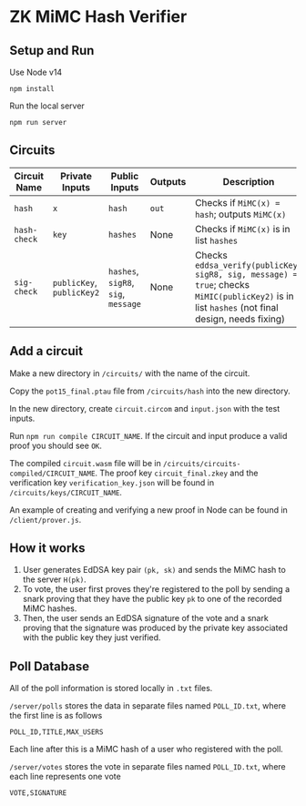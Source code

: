 # ZK MiMC Hash Verifier

## Setup and Run
Use Node v14
```
npm install
```

Run the local server
```
npm run server
```

## Circuits
| Circuit Name | Private Inputs | Public Inputs | Outputs | Description |
| ------------ | -------------- | ------------- | ------- | ----------- |
| `hash`       | `x` | `hash` | `out` | Checks if `MiMC(x) = hash`; outputs `MiMC(x)` |
| `hash-check` | `key` | `hashes` | None | Checks if `MiMC(x)` is in list `hashes` |
| `sig-check`  | `publicKey`, `publicKey2` | `hashes`, `sigR8`, `sig`, `message` | None | Checks `eddsa_verify(publicKey, sigR8, sig, message) == true`; checks `MiMIC(publicKey2)` is in list `hashes` (not final design, needs fixing) |

## Add a circuit
Make a new directory in `/circuits/` with the name of the circuit.

Copy the `pot15_final.ptau` file from `/circuits/hash` into the new directory.

In the new directory, create `circuit.circom` and `input.json` with the test inputs.

Run `npm run compile CIRCUIT_NAME`.
If the circuit and input produce a valid proof you should see `OK`.

The compiled `circuit.wasm` file will be in `/circuits/circuits-compiled/CIRCUIT_NAME`.
The proof key `circuit_final.zkey` and the verification key `verification_key.json` will be found in `/circuits/keys/CIRCUIT_NAME`.

An example of creating and verifying a new proof in Node can be found in `/client/prover.js`.


## How it works
1. User generates EdDSA key pair `(pk, sk)` and sends the MiMC hash to the server `H(pk)`.
2. To vote, the user first proves they're registered to the poll by sending a snark proving that they have the public key `pk` to one of the recorded MiMC hashes.
3. Then, the user sends an EdDSA signature of the vote and a snark proving that the signature was produced by the private key associated with the public key they just verified.

## Poll Database
All of the poll information is stored locally in `.txt` files.

`/server/polls` stores the data in separate files named `POLL_ID.txt`, where the first line is as follows
```
POLL_ID,TITLE,MAX_USERS
```

Each line after this is a MiMC hash of a user who registered with the poll.

`/server/votes` stores the vote in separate files named `POLL_ID.txt`, where each line represents one vote
```
VOTE,SIGNATURE
```
